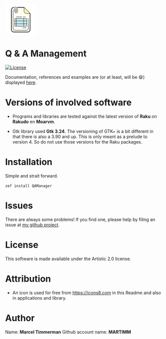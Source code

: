 ![qa manager logo][logo]


# Q & A Management

[![License](http://martimm.github.io/label/License-label.svg)](http://www.perlfoundation.org/artistic_license_2_0)

Documentation, references and examples are (or at least, will be 😄) displayed [here](https://martimm.github.io/question-answer/).


# Versions of involved software

* Programs and libraries are tested against the latest version of **Raku** on **Rakudo** en **Moarvm**.

* Gtk library used **Gtk 3.24**. The versioning of GTK+ is a bit different in that there is also a 3.90 and up. This is only meant as a prelude to version 4. So do not use those versions for the Raku packages.


# Installation

Simple and strait forward.

`zef install QAManager`


# Issues

There are always some problems! If you find one, please help by filing an issue at [my github project](https://github.com/MARTIMM/qa-manager/issues).


# License

This software is made available under the Artistic 2.0 license.


# Attribution

* An icon is used for free from https://icons8.com in this Readme and also in applications and library.


# Author

Name: **Marcel Timmerman**
Github account name: **MARTIMM**



<!-- ---- [refs] ----------------------------------------------------------- -->
[logo]: resources/icons8-invoice-100.png
